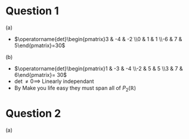 # Question 1 

(a)
- $\operatorname{det}\begin{pmatrix}3 & -4 & -2 \\0 & 1 & 1 \\-6 & 7 & 5\end{pmatrix}=30$


(b)
-  $\operatorname{det}\begin{pmatrix}1 & -3 & -4 \\-2 & 5 & 5 \\3 & 7 & 6\end{pmatrix}= 30$
- $\operatorname{det} \neq 0 \implies$ Linearly independant
- By Make you life easy they must span all of $P_2(\mathbb{R})$

# Question 2

(a)

